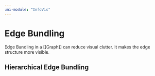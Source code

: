 ```yaml
---
uni-module: "InfoVis"
---
```


# Edge Bundling

Edge Bundling in a [[Graph]] can reduce visual clutter. It makes the edge structure more visible.

## Hierarchical Edge Bundling
